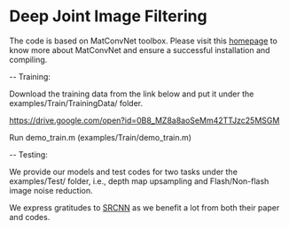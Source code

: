 # Deep Joint Image Filtering

The code is based on MatConvNet toolbox. Please visit this [homepage](http://www.vlfeat.org/matconvnet) to know more about MatConvNet and ensure a successful installation and compiling.

-- Training:

Download the training data from the link below and put it under the examples/Train/TrainingData/ folder.

https://drive.google.com/open?id=0B8_MZ8a8aoSeMm42TTJzc25MSGM

Run demo_train.m (examples/Train/demo_train.m)

-- Testing:

We provide our models and test codes for two tasks under the examples/Test/ folder, i.e., depth map upsampling and Flash/Non-flash image noise reduction.

We express gratitudes to [SRCNN](http://mmlab.ie.cuhk.edu.hk/projects/SRCNN.html) as we benefit a lot from both their paper and codes.
